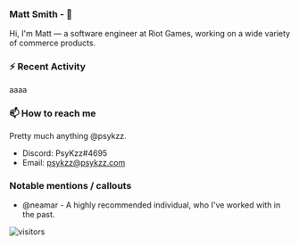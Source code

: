 <!--
[![PsyKzz's github stats](https://github-readme-stats.vercel.app/api?username=psykzz&show_icons=true)](https://github.com/anuraghazra/github-readme-stats)
-->

### Matt Smith - 👋
Hi, I'm Matt — a software engineer at Riot Games, working on a wide variety of commerce products.

### ⚡ Recent Activity

<!--START_SECTION:activity-->

aaaa

<!--END_SECTION:activity-->


### 📫 How to reach me

Pretty much anything @psykzz.

- Discord: PsyKzz#4695
- Email: psykzz@psykzz.com


### Notable mentions / callouts

 - @neamar - A highly recommended individual, who I've worked with in the past.


![visitors](https://visitor-badge.glitch.me/badge?page_id=psykzz/psykzz)


